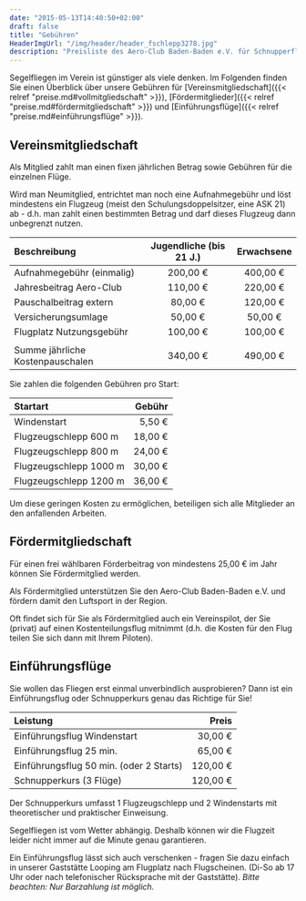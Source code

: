 ```yaml
---
date: "2015-05-13T14:40:50+02:00"
draft: false
title: "Gebühren"
HeaderImgUrl: "/img/header/header_fschlepp3278.jpg"
description: "Preisliste des Aero-Club Baden-Baden e.V. für Schnupperflüge, Fördermitgliedschaft und Vereinsmitgliedschaft."
---
```

Segelfliegen im Verein ist günstiger als viele denken. Im Folgenden finden Sie einen Überblick über unsere Gebühren für  [Vereinsmitgliedschaft]({{< relref "preise.md#vollmitgliedschaft" >}}), [Fördermitglieder]({{< relref "preise.md#fördermitgliedschaft" >}}) und [Einführungsflüge]({{< relref "preise.md#einführungsflüge" >}}).

Vereinsmitgliedschaft
------------------

Als Mitglied zahlt man einen fixen jährlichen Betrag sowie Gebühren für die einzelnen Flüge.

Wird man Neumitglied, entrichtet man noch eine Aufnahmegebühr und löst mindestens ein Flugzeug (meist den Schulungsdoppelsitzer, eine ASK 21) ab - d.h. man zahlt einen bestimmten Betrag und darf dieses Flugzeug dann unbegrenzt nutzen.

| Beschreibung              			| Jugendliche (bis 21 J.) | Erwachsene |
| :--------------------------------		| :--------------------:  | :--------: |
| Aufnahmegebühr (einmalig) 			| 200,00 €                | 400,00 €   |
| Jahresbeitrag Aero-Club 				| 110,00 €                | 220,00 €   |
| Pauschalbeitrag extern				|  80,00 €                | 120,00 €   |
| Versicherungsumlage					|  50,00 €                |  50,00 €   |
| Flugplatz Nutzungsgebühr				| 100,00 €                | 100,00 €   |
| 										| 						  |  		   |
| Summe jährliche Kostenpauschalen		| 340,00 €                | 490,00 €   |

Sie zahlen die folgenden Gebühren pro Start:

| Startart                 | Gebühr  |
| :----------------------- | ------: |
| Windenstart              |  5,50 € |
| Flugzeugschlepp 600 m    | 18,00 € |
| Flugzeugschlepp 800 m    | 24,00 € |
| Flugzeugschlepp 1000 m   | 30,00 € |
| Flugzeugschlepp 1200 m   | 36,00 € |

Um diese geringen Kosten zu ermöglichen, beteiligen sich alle Mitglieder an den anfallenden Arbeiten.

Fördermitgliedschaft
--------------------

Für einen frei wählbaren Förderbeitrag von mindestens 25,00 € im Jahr können Sie Fördermitglied werden.

Als Fördermitglied unterstützen Sie den Aero-Club Baden-Baden e.V. und fördern damit den Luftsport in der Region.

Oft findet sich für Sie als Fördermitglied auch ein Vereinspilot, der Sie (privat) auf einen Kostenteilungsflug mitnimmt (d.h. die Kosten für den Flug teilen Sie sich dann mit Ihrem Piloten).

Einführungsflüge
----------------
Sie wollen das Fliegen erst einmal unverbindlich ausprobieren? Dann ist ein Einführungsflug oder Schnupperkurs genau das Richtige für Sie!

| Leistung                                |    Preis |
| :-------------------------------------  | -------: |
| Einführungsflug Windenstart             |  30,00 € |
| Einführungsflug 25 min.                 |  65,00 € |
| Einführungsflug 50 min. (oder 2 Starts) | 120,00 € |
| Schnupperkurs (3 Flüge)                 | 120,00 € |

Der Schnupperkurs umfasst 1 Flugzeugschlepp und 2 Windenstarts mit theoretischer und praktischer Einweisung.

Segelfliegen ist vom Wetter abhängig. Deshalb können wir die Flugzeit leider nicht immer auf die Minute genau garantieren.

Ein Einführungsflug lässt sich auch verschenken - fragen Sie dazu einfach in unserer Gaststätte Looping am Flugplatz nach Flugscheinen. (Di-So ab 17 Uhr oder nach telefonischer Rücksprache mit der Gaststätte).
<em>Bitte beachten: Nur Barzahlung ist möglich.<em>

